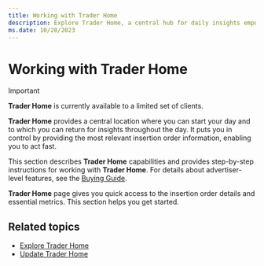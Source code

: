 ```yaml
---
title: Working with Trader Home
description: Explore Trader Home, a central hub for daily insights empowering users with insertion order details, aiding quick decision-making.
ms.date: 10/28/2023
---
```


# Working with Trader Home

> [!IMPORTANT]
> **Trader Home** is currently available to a limited set of clients.

**Trader Home** provides a central location where you can start your day and to which you can return for insights throughout the day. It puts you in control by providing the most relevant insertion order information, enabling you to act fast.

This section describes **Trader Home** capabilities and provides step-by-step instructions for working with **Trader Home**. For details about advertiser-level features, see the [Buying Guide](buying-guide.md).

**Trader Home** page gives you quick access to the insertion order details and essential metrics. This section helps you get started.

## Related topics

- [Explore Trader Home](explore-trader-home.md)
- [Update Trader Home](update-trader-home.md)

